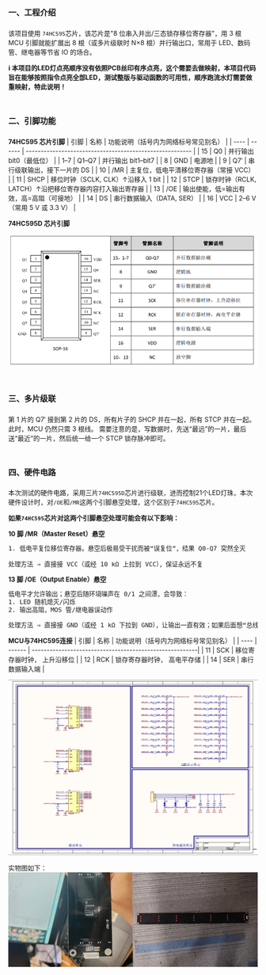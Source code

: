 # <font size=3>一、工程介绍</font>
<font size=2>

该项目使用 `74HC595`芯片，该芯片是"8 位串入并出/三态锁存移位寄存器"，用 3 根 MCU 引脚就能扩展出 8 根（或多片级联时 N×8 根）并行输出口，常用于 LED、数码管、继电器等节省 IO 的场合。

**ℹ️ 本项目的LED灯点亮顺序没有依照PCB丝印有序点亮，这个需要去做映射，本项目代码旨在能够按照指令点亮全部LED，测试整版与驱动函数的可用性，顺序跑流水灯需要做重映射，特此说明！**

</font>


# <font size=3>二、引脚功能</font>
<font size=2>

**74HC595 芯片引脚**
| 引脚 | 名称   | 功能说明（括号内为网络标号常见别名）                     |
| ---- | ------ | -------------------------------------------------------- |
| 15   | Q0     | 并行输出 bit0（最低位）                                  |
| 1–7  | Q1–Q7  | 并行输出 bit1–bit7                                       |
| 8    | GND    | 电源地                                                   |
| 9    | Q7′    | 串行级联输出，接下一片的 DS                              |
| 10   | /MR    | 主复位，低电平清移位寄存器（常接 VCC）                   |
| 11   | SHCP   | 移位时钟（SCLK, CLK）↑沿移入 1 bit                       |
| 12   | STCP   | 锁存时钟（RCLK, LATCH）↑沿把移位寄存器内容打入输出寄存器 |
| 13   | /OE    | 输出使能，低=输出有效，高=高阻（可接地）                 |
| 14   | DS     | 串行数据输入（DATA, SER）                                |
| 16   | VCC    | 2–6 V（常用 5 V 或 3.3 V）                               |


**74HC595D 芯片引脚**

![74HC595D芯片引脚图](./images/74hc595_pic2.png)

</font>


# <font size=3>三、多片级联</font>
<font size=2>

第 1 片的 Q7′ 接到第 2 片的 DS，所有片子的 SHCP 并在一起，所有 STCP 并在一起。此时，MCU 仍然只需 3 根线。
需要注意的是，写数据时，先送“最远”的一片，最后送“最近”的一片，然后统一给一个 STCP 锁存脉冲即可。

</font>


# <font size=3>四、硬件电路</font>
<font size=2>

本次测试的硬件电路，采用三片`74HC595D`芯片进行级联，进而控制21个LED灯珠，本次硬件设计时，对`/OE`和`/MR`这两个引脚悬空处理，这个区别于`74HC595`芯片。

**如果`74HC595`芯片对这两个引脚悬空处理可能会有以下影响：**

**10 脚 /MR（Master Reset）悬空**
```bash
1. 低电平复位移位寄存器。悬空后极易受干扰而被“误复位”，结果 Q0-Q7 突然全灭

处理方法 ⇒ 直接接 VCC（或经 10 kΩ 上拉到 VCC），保证永远不复
```

**13 脚 /OE（Output Enable）悬空**
```bash
低电平才允许输出；悬空后随环境噪声在 0/1 之间漂，会导致：
1. LED 随机熄灭/闪烁
2. 输出高阻，MOS 管/继电器误动作

处理方法 ⇒ 直接接 GND（或经 1 kΩ 下拉到 GND），让输出一直有效；如果后面想“总线隔离”或 PWM 调光，就改由 MCU GPIO 控制，但绝不能浮空。
```
**MCU与74HC595连接**
| 引脚 | 名称   | 功能说明（括号内为网络标号常见别名）                     |
| ---- | ------ | --------------------------------------------------------|
| 11   | SCK    | 移位寄存器时钟， 上升沿移位                               |
| 12   | RCK    | 锁存寄存器时钟， 高电平存储                               |
| 14   | SER    | 串行数据输入端                                           |


![原理图](./images/74hc595_pic1.png)

实物图如下：
![实物图](./images/led_board_pic1.png)

</font>







